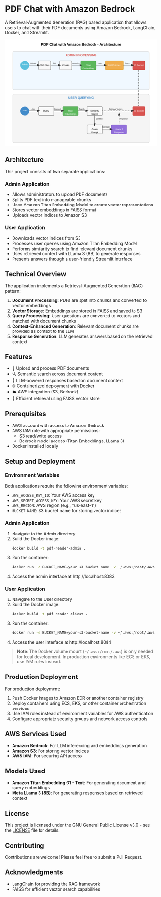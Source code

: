 # PDF Chat with Amazon Bedrock

A Retrieval-Augmented Generation (RAG) based application that allows users to chat with their PDF documents using Amazon Bedrock, LangChain, Docker, and Streamlit.

![Architecture Diagram](https://raw.githubusercontent.com/uniabhi/PDF-Chat-with-Bedrock/main/architecture-diagram.svg)

## Architecture

This project consists of two separate applications:

### Admin Application
- Allows administrators to upload PDF documents
- Splits PDF text into manageable chunks
- Uses Amazon Titan Embedding Model to create vector representations
- Stores vector embeddings in FAISS format
- Uploads vector indices to Amazon S3

### User Application
- Downloads vector indices from S3
- Processes user queries using Amazon Titan Embedding Model
- Performs similarity search to find relevant document chunks
- Uses retrieved context with LLama 3 (8B) to generate responses
- Presents answers through a user-friendly Streamlit interface

## Technical Overview

The application implements a Retrieval-Augmented Generation (RAG) pattern:

1. **Document Processing**: PDFs are split into chunks and converted to vector embeddings
2. **Vector Storage**: Embeddings are stored in FAISS and saved to S3
3. **Query Processing**: User questions are converted to vectors and matched with document chunks 
4. **Context-Enhanced Generation**: Relevant document chunks are provided as context to the LLM
5. **Response Generation**: LLM generates answers based on the retrieved context

## Features

- 📄 Upload and process PDF documents
- 🔍 Semantic search across document content
- 🤖 LLM-powered responses based on document context
- 🌐 Containerized deployment with Docker
- ☁️ AWS integration (S3, Bedrock)
- 🔗 Efficient retrieval using FAISS vector store

## Prerequisites

- AWS account with access to Amazon Bedrock
- AWS IAM role with appropriate permissions:
  - S3 read/write access
  - Bedrock model access (Titan Embeddings, LLama 3)
- Docker installed locally

## Setup and Deployment

### Environment Variables

Both applications require the following environment variables:
- `AWS_ACCESS_KEY_ID`: Your AWS access key
- `AWS_SECRET_ACCESS_KEY`: Your AWS secret key
- `AWS_REGION`: AWS region (e.g., "us-east-1")
- `BUCKET_NAME`: S3 bucket name for storing vector indices

### Admin Application

1. Navigate to the Admin directory
2. Build the Docker image:
   ```bash
   docker build -t pdf-reader-admin .
   ```
3. Run the container:
   ```bash
   docker run -e BUCKET_NAME=your-s3-bucket-name -v ~/.aws:/root/.aws -p 8083:8083 -it pdf-reader-admin
   ```
4. Access the admin interface at http://localhost:8083

### User Application

1. Navigate to the User directory
2. Build the Docker image:
   ```bash
   docker build -t pdf-reader-client .
   ```
3. Run the container:
   ```bash
   docker run -e BUCKET_NAME=your-s3-bucket-name -v ~/.aws:/root/.aws -p 8084:8084 -it pdf-reader-client
   ```
4. Access the user interface at http://localhost:8084

> **Note**: The Docker volume mount (`~/.aws:/root/.aws`) is only needed for local development. In production environments like ECS or EKS, use IAM roles instead.

## Production Deployment

For production deployment:

1. Push Docker images to Amazon ECR or another container registry
2. Deploy containers using ECS, EKS, or other container orchestration services
3. Use IAM roles instead of environment variables for AWS authentication
4. Configure appropriate security groups and network access controls

## AWS Services Used

- **Amazon Bedrock**: For LLM inferencing and embeddings generation
- **Amazon S3**: For storing vector indices
- **AWS IAM**: For securing API access

## Models Used

- **Amazon Titan Embedding G1 - Text**: For generating document and query embeddings
- **Meta LLama 3 (8B)**: For generating responses based on retrieved context

## License

This project is licensed under the GNU General Public License v3.0 - see the [LICENSE](LICENSE) file for details.

## Contributing

Contributions are welcome! Please feel free to submit a Pull Request.

## Acknowledgments

- LangChain for providing the RAG framework
- FAISS for efficient vector search capabilities
